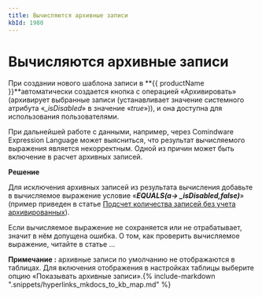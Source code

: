 ```yaml
---
title: Вычисляются архивные записи
kbId: 1980
---
```


# Вычисляются архивные записи

При создании нового шаблона записи в **{{ productName }}**автоматически создается кнопка с операцией «Архивировать» (архивирует выбранные записи (устанавливает значение системного атрибута «*\_isDisabled*» в значение «*true*»)), и она доступна для использования пользователями.

При дальнейшей работе с данными, например, через Comindware Expression Language может выясниться, что результат вычисляемого выражения является некорректным. Одной из причин может быть включение в расчет архивных записей.

**Решение**

Для исключения архивных записей из результата вычисления добавьте в вычисляемое выражение условие «***EQUALS(a-> \_isDisabled,false)***» (пример приведен в статье [Подсчет количества записей без учета архивированных](https://kb.comindware.ru/article.php?id=1357)). 

Если вычисляемое выражение не сохраняется или не отрабатывает, значит в нём допущена ошибка. О том, как проверить вычисляемое выражение, читайте в статье ...

**Примечание :** архивные записи по умолчанию не отображаются в таблицах. Для включения отображения в настройках таблицы выберите опцию «Показывать архивные записи».{% include-markdown ".snippets/hyperlinks_mkdocs_to_kb_map.md" %}
